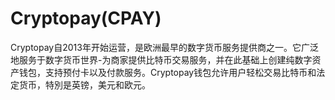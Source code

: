 # Cryptopay(CPAY)

Cryptopay自2013年开始运营，是欧洲最早的数字货币服务提供商之一。它广泛地服务于数字货币世界-为商家提供比特币交易服务，并在此基础上创建纯数字资产钱包，支持预付卡以及付款服务。Cryptopay钱包允许用户轻松交易比特币和法定货币，特別是英镑，美元和欧元。

